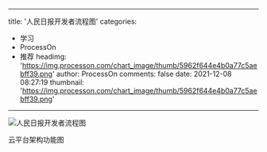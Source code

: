 
---
title: '人民日报开发者流程图'
categories: 
 - 学习
 - ProcessOn
 - 推荐
headimg: 'https://img.processon.com/chart_image/thumb/5962f644e4b0a77c5aebff39.png'
author: ProcessOn
comments: false
date: 2021-12-08 08:27:19
thumbnail: 'https://img.processon.com/chart_image/thumb/5962f644e4b0a77c5aebff39.png'
---

<div>   
<img class="thumb" alt="人民日报开发者流程图" src="https://img.processon.com/chart_image/thumb/5962f644e4b0a77c5aebff39.png" referrerpolicy="no-referrer">
<p>云平台架构功能图</p>  
</div>
            